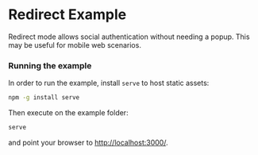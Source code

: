 # Redirect Example

Redirect mode allows social authentication without needing a popup. This may be useful for mobile web scenarios.

### Running the example
In order to run the example, install `serve` to host static assets:

```sh
npm -g install serve
```

Then execute on the example folder:
```sh
serve
```

and point your browser to [http://localhost:3000/](http://localhost:3000).

